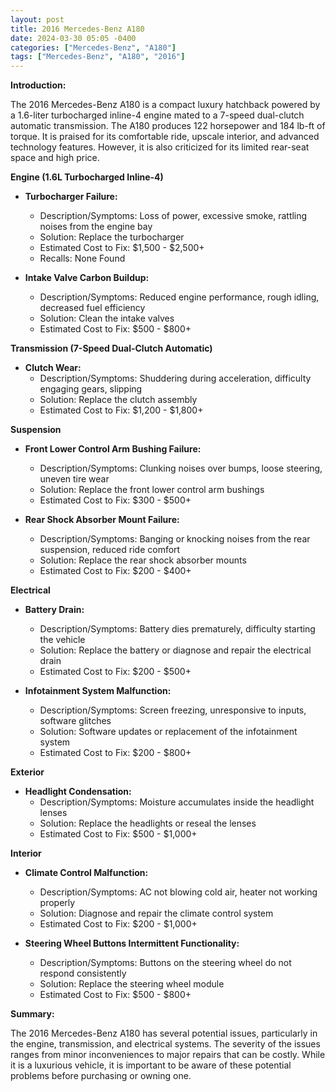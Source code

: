 ```yaml
---
layout: post
title: 2016 Mercedes-Benz A180
date: 2024-03-30 05:05 -0400
categories: ["Mercedes-Benz", "A180"]
tags: ["Mercedes-Benz", "A180", "2016"]
---
```

**Introduction:**

The 2016 Mercedes-Benz A180 is a compact luxury hatchback powered by a 1.6-liter turbocharged inline-4 engine mated to a 7-speed dual-clutch automatic transmission. The A180 produces 122 horsepower and 184 lb-ft of torque. It is praised for its comfortable ride, upscale interior, and advanced technology features. However, it is also criticized for its limited rear-seat space and high price.

**Engine (1.6L Turbocharged Inline-4)**

* **Turbocharger Failure:**
    * Description/Symptoms: Loss of power, excessive smoke, rattling noises from the engine bay
    * Solution: Replace the turbocharger
    * Estimated Cost to Fix: $1,500 - $2,500+
    * Recalls: None Found

* **Intake Valve Carbon Buildup:**
    * Description/Symptoms: Reduced engine performance, rough idling, decreased fuel efficiency
    * Solution: Clean the intake valves
    * Estimated Cost to Fix: $500 - $800+

**Transmission (7-Speed Dual-Clutch Automatic)**

* **Clutch Wear:**
    * Description/Symptoms: Shuddering during acceleration, difficulty engaging gears, slipping
    * Solution: Replace the clutch assembly
    * Estimated Cost to Fix: $1,200 - $1,800+

**Suspension**

* **Front Lower Control Arm Bushing Failure:**
    * Description/Symptoms: Clunking noises over bumps, loose steering, uneven tire wear
    * Solution: Replace the front lower control arm bushings
    * Estimated Cost to Fix: $300 - $500+

* **Rear Shock Absorber Mount Failure:**
    * Description/Symptoms: Banging or knocking noises from the rear suspension, reduced ride comfort
    * Solution: Replace the rear shock absorber mounts
    * Estimated Cost to Fix: $200 - $400+

**Electrical**

* **Battery Drain:**
    * Description/Symptoms: Battery dies prematurely, difficulty starting the vehicle
    * Solution: Replace the battery or diagnose and repair the electrical drain
    * Estimated Cost to Fix: $200 - $500+

* **Infotainment System Malfunction:**
    * Description/Symptoms: Screen freezing, unresponsive to inputs, software glitches
    * Solution: Software updates or replacement of the infotainment system
    * Estimated Cost to Fix: $200 - $800+

**Exterior**

* **Headlight Condensation:**
    * Description/Symptoms: Moisture accumulates inside the headlight lenses
    * Solution: Replace the headlights or reseal the lenses
    * Estimated Cost to Fix: $500 - $1,000+

**Interior**

* **Climate Control Malfunction:**
    * Description/Symptoms: AC not blowing cold air, heater not working properly
    * Solution: Diagnose and repair the climate control system
    * Estimated Cost to Fix: $200 - $1,000+

* **Steering Wheel Buttons Intermittent Functionality:**
    * Description/Symptoms: Buttons on the steering wheel do not respond consistently
    * Solution: Replace the steering wheel module
    * Estimated Cost to Fix: $500 - $800+

**Summary:**

The 2016 Mercedes-Benz A180 has several potential issues, particularly in the engine, transmission, and electrical systems. The severity of the issues ranges from minor inconveniences to major repairs that can be costly. While it is a luxurious vehicle, it is important to be aware of these potential problems before purchasing or owning one.

